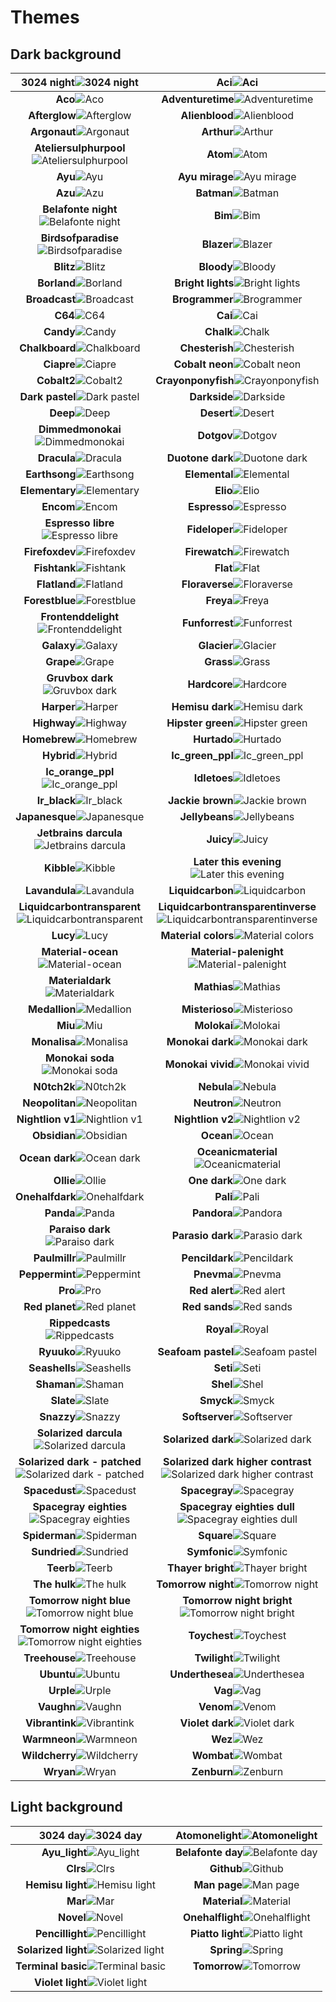 # Themes

## Dark background

**3024 night**![3024 night](images/3024-Night.png) | **Aci**![Aci](images/Aci.png) 
:---------------------------------------------:|:----------------------------------------------:
**Aco**![Aco](images/Aco.png) | **Adventuretime**![Adventuretime](images/AdventureTime.png) 
**Afterglow**![Afterglow](images/Afterglow.png) | **Alienblood**![Alienblood](images/AlienBlood.png) 
**Argonaut**![Argonaut](images/Argonaut.png) | **Arthur**![Arthur](images/Arthur.png) 
**Ateliersulphurpool**![Ateliersulphurpool](images/AtelierSulphurpool.png) | **Atom**![Atom](images/Atom.png) 
**Ayu**![Ayu](images/ayu.png) | **Ayu mirage**![Ayu mirage](images/Ayu-mirage.png) 
**Azu**![Azu](images/Azu.png) | **Batman**![Batman](images/Batman.png) 
**Belafonte night**![Belafonte night](images/Belafonte-Night.png) | **Bim**![Bim](images/Bim.png) 
**Birdsofparadise**![Birdsofparadise](images/BirdsOfParadise.png) | **Blazer**![Blazer](images/Blazer.png) 
**Blitz**![Blitz](images/Blitz.png) | **Bloody**![Bloody](images/Bloody.png) 
**Borland**![Borland](images/Borland.png) | **Bright lights**![Bright lights](images/Bright-Lights.png) 
**Broadcast**![Broadcast](images/Broadcast.png) | **Brogrammer**![Brogrammer](images/Brogrammer.png) 
**C64**![C64](images/C64.png) | **Cai**![Cai](images/Cai.png) 
**Candy**![Candy](images/Candy.png) | **Chalk**![Chalk](images/Chalk.png) 
**Chalkboard**![Chalkboard](images/Chalkboard.png) | **Chesterish**![Chesterish](images/Chesterish.png) 
**Ciapre**![Ciapre](images/Ciapre.png) | **Cobalt neon**![Cobalt neon](images/Cobalt-Neon.png) 
**Cobalt2**![Cobalt2](images/Cobalt2.png) | **Crayonponyfish**![Crayonponyfish](images/CrayonPonyFish.png) 
**Dark pastel**![Dark pastel](images/Dark-Pastel.png) | **Darkside**![Darkside](images/Darkside.png) 
**Deep**![Deep](images/deep.png) | **Desert**![Desert](images/Desert.png) 
**Dimmedmonokai**![Dimmedmonokai](images/DimmedMonokai.png) | **Dotgov**![Dotgov](images/DotGov.png) 
**Dracula**![Dracula](images/Dracula.png) | **Duotone dark**![Duotone dark](images/Duotone-Dark.png) 
**Earthsong**![Earthsong](images/Earthsong.png) | **Elemental**![Elemental](images/Elemental.png) 
**Elementary**![Elementary](images/Elementary.png) | **Elio**![Elio](images/Elio.png) 
**Encom**![Encom](images/ENCOM.png) | **Espresso**![Espresso](images/Espresso.png) 
**Espresso libre**![Espresso libre](images/Espresso-Libre.png) | **Fideloper**![Fideloper](images/Fideloper.png) 
**Firefoxdev**![Firefoxdev](images/FirefoxDev.png) | **Firewatch**![Firewatch](images/Firewatch.png) 
**Fishtank**![Fishtank](images/FishTank.png) | **Flat**![Flat](images/Flat.png) 
**Flatland**![Flatland](images/Flatland.png) | **Floraverse**![Floraverse](images/Floraverse.png) 
**Forestblue**![Forestblue](images/ForestBlue.png) | **Freya**![Freya](images/Freya.png) 
**Frontenddelight**![Frontenddelight](images/FrontEndDelight.png) | **Funforrest**![Funforrest](images/FunForrest.png) 
**Galaxy**![Galaxy](images/Galaxy.png) | **Glacier**![Glacier](images/Glacier.png) 
**Grape**![Grape](images/Grape.png) | **Grass**![Grass](images/Grass.png) 
**Gruvbox dark**![Gruvbox dark](images/Gruvbox-Dark.png) | **Hardcore**![Hardcore](images/Hardcore.png) 
**Harper**![Harper](images/Harper.png) | **Hemisu dark**![Hemisu dark](images/Hemisu-dark.png) 
**Highway**![Highway](images/Highway.png) | **Hipster green**![Hipster green](images/Hipster-Green.png) 
**Homebrew**![Homebrew](images/Homebrew.png) | **Hurtado**![Hurtado](images/Hurtado.png) 
**Hybrid**![Hybrid](images/Hybrid.png) | **Ic_green_ppl**![Ic_green_ppl](images/IC_Green_PPL.png) 
**Ic_orange_ppl**![Ic_orange_ppl](images/IC_Orange_PPL.png) | **Idletoes**![Idletoes](images/idleToes.png) 
**Ir_black**![Ir_black](images/IR_Black.png) | **Jackie brown**![Jackie brown](images/Jackie-Brown.png) 
**Japanesque**![Japanesque](images/Japanesque.png) | **Jellybeans**![Jellybeans](images/Jellybeans.png) 
**Jetbrains darcula**![Jetbrains darcula](images/JetBrains-Darcula.png) | **Juicy**![Juicy](images/Juicy.png) 
**Kibble**![Kibble](images/Kibble.png) | **Later this evening**![Later this evening](images/Later-This-Evening.png) 
**Lavandula**![Lavandula](images/Lavandula.png) | **Liquidcarbon**![Liquidcarbon](images/LiquidCarbon.png) 
**Liquidcarbontransparent**![Liquidcarbontransparent](images/LiquidCarbonTransparent.png) | **Liquidcarbontransparentinverse**![Liquidcarbontransparentinverse](images/LiquidCarbonTransparentInverse.png) 
**Lucy**![Lucy](images/Lucy.png) | **Material colors**![Material colors](images/Material-colors.png) 
**Material-ocean**![Material-ocean](images/Material-Ocean.png) | **Material-palenight**![Material-palenight](images/Material-Palenight.png) 
**Materialdark**![Materialdark](images/MaterialDark.png) | **Mathias**![Mathias](images/Mathias.png) 
**Medallion**![Medallion](images/Medallion.png) | **Misterioso**![Misterioso](images/Misterioso.png) 
**Miu**![Miu](images/Miu.png) | **Molokai**![Molokai](images/Molokai.png) 
**Monalisa**![Monalisa](images/MonaLisa.png) | **Monokai dark**![Monokai dark](images/Monokai-dark.png) 
**Monokai soda**![Monokai soda](images/Monokai-Soda.png) | **Monokai vivid**![Monokai vivid](images/Monokai-Vivid.png) 
**N0tch2k**![N0tch2k](images/N0tch2k.png) | **Nebula**![Nebula](images/Nebula.png) 
**Neopolitan**![Neopolitan](images/Neopolitan.png) | **Neutron**![Neutron](images/Neutron.png) 
**Nightlion v1**![Nightlion v1](images/NightLion-v1.png) | **Nightlion v2**![Nightlion v2](images/NightLion-v2.png) 
**Obsidian**![Obsidian](images/Obsidian.png) | **Ocean**![Ocean](images/Ocean.png) 
**Ocean dark**![Ocean dark](images/Ocean-dark.png) | **Oceanicmaterial**![Oceanicmaterial](images/OceanicMaterial.png) 
**Ollie**![Ollie](images/Ollie.png) | **One dark**![One dark](images/One-dark.png) 
**Onehalfdark**![Onehalfdark](images/OneHalfDark.png) | **Pali**![Pali](images/Pali.png) 
**Panda**![Panda](images/Panda.png) | **Pandora**![Pandora](images/Pandora.png) 
**Paraiso dark**![Paraiso dark](images/Paraiso-Dark.png) | **Parasio dark**![Parasio dark](images/Parasio-Dark.png) 
**Paulmillr**![Paulmillr](images/PaulMillr.png) | **Pencildark**![Pencildark](images/PencilDark.png) 
**Peppermint**![Peppermint](images/Peppermint.png) | **Pnevma**![Pnevma](images/Pnevma.png) 
**Pro**![Pro](images/Pro.png) | **Red alert**![Red alert](images/Red-Alert.png) 
**Red planet**![Red planet](images/Red-Planet.png) | **Red sands**![Red sands](images/Red-Sands.png) 
**Rippedcasts**![Rippedcasts](images/Rippedcasts.png) | **Royal**![Royal](images/Royal.png) 
**Ryuuko**![Ryuuko](images/Ryuuko.png) | **Seafoam pastel**![Seafoam pastel](images/Seafoam-Pastel.png) 
**Seashells**![Seashells](images/SeaShells.png) | **Seti**![Seti](images/Seti.png) 
**Shaman**![Shaman](images/Shaman.png) | **Shel**![Shel](images/Shel.png) 
**Slate**![Slate](images/Slate.png) | **Smyck**![Smyck](images/Smyck.png) 
**Snazzy**![Snazzy](images/Snazzy.png) | **Softserver**![Softserver](images/SoftServer.png) 
**Solarized darcula**![Solarized darcula](images/Solarized-Darcula.png) | **Solarized dark**![Solarized dark](images/Solarized-Dark.png) 
**Solarized dark - patched**![Solarized dark - patched](images/Solarized-Dark---Patched.png) | **Solarized dark higher contrast**![Solarized dark higher contrast](images/Solarized-Dark-Higher-Contrast.png) 
**Spacedust**![Spacedust](images/Spacedust.png) | **Spacegray**![Spacegray](images/SpaceGray.png) 
**Spacegray eighties**![Spacegray eighties](images/SpaceGray-Eighties.png) | **Spacegray eighties dull**![Spacegray eighties dull](images/SpaceGray-Eighties-Dull.png) 
**Spiderman**![Spiderman](images/Spiderman.png) | **Square**![Square](images/Square.png) 
**Sundried**![Sundried](images/Sundried.png) | **Symfonic**![Symfonic](images/Symfonic.png) 
**Teerb**![Teerb](images/Teerb.png) | **Thayer bright**![Thayer bright](images/Thayer-Bright.png) 
**The hulk**![The hulk](images/The-Hulk.png) | **Tomorrow night**![Tomorrow night](images/Tomorrow-Night.png) 
**Tomorrow night blue**![Tomorrow night blue](images/Tomorrow-Night-Blue.png) | **Tomorrow night bright**![Tomorrow night bright](images/Tomorrow-Night-Bright.png) 
**Tomorrow night eighties**![Tomorrow night eighties](images/Tomorrow-Night-Eighties.png) | **Toychest**![Toychest](images/ToyChest.png) 
**Treehouse**![Treehouse](images/Treehouse.png) | **Twilight**![Twilight](images/Twilight.png) 
**Ubuntu**![Ubuntu](images/Ubuntu.png) | **Underthesea**![Underthesea](images/UnderTheSea.png) 
**Urple**![Urple](images/Urple.png) | **Vag**![Vag](images/Vag.png) 
**Vaughn**![Vaughn](images/Vaughn.png) | **Venom**![Venom](images/Venom.png) 
**Vibrantink**![Vibrantink](images/VibrantInk.png) | **Violet dark**![Violet dark](images/Violet-Dark.png) 
**Warmneon**![Warmneon](images/WarmNeon.png) | **Wez**![Wez](images/Wez.png) 
**Wildcherry**![Wildcherry](images/WildCherry.png) | **Wombat**![Wombat](images/Wombat.png) 
**Wryan**![Wryan](images/Wryan.png) | **Zenburn**![Zenburn](images/Zenburn.png) 


## Light background

**3024 day**![3024 day](images/3024-Day.png) | **Atomonelight**![Atomonelight](images/AtomOneLight.png) 
:---------------------------------------------:|:----------------------------------------------:
**Ayu_light**![Ayu_light](images/ayu_light.png) | **Belafonte day**![Belafonte day](images/Belafonte-Day.png) 
**Clrs**![Clrs](images/CLRS.png) | **Github**![Github](images/Github.png) 
**Hemisu light**![Hemisu light](images/Hemisu-light.png) | **Man page**![Man page](images/Man-Page.png) 
**Mar**![Mar](images/Mar.png) | **Material**![Material](images/Material.png) 
**Novel**![Novel](images/Novel.png) | **Onehalflight**![Onehalflight](images/OneHalfLight.png) 
**Pencillight**![Pencillight](images/PencilLight.png) | **Piatto light**![Piatto light](images/Piatto-Light.png) 
**Solarized light**![Solarized light](images/Solarized-Light.png) | **Spring**![Spring](images/Spring.png) 
**Terminal basic**![Terminal basic](images/Terminal-Basic.png) | **Tomorrow**![Tomorrow](images/Tomorrow.png) 
**Violet light**![Violet light](images/Violet-Light.png) | 
    